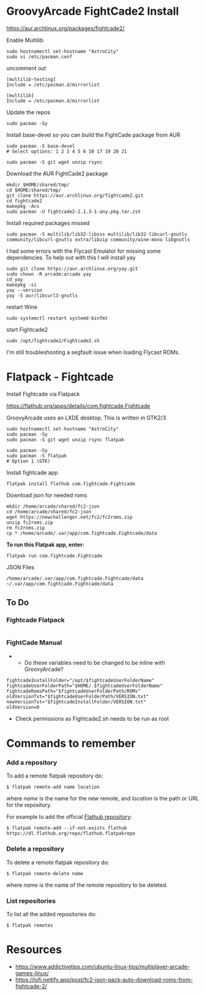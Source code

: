 # GroovyArcade FightCade2 Install

https://aur.archlinux.org/packages/fightcade2/

Enable Multilib

```
sudo hostnamectl set-hostname "AstroCity"
sudo vi /etc/pacman.conf
```

uncomment out

```
[multilib-testing]
Include = /etc/pacman.d/mirrorlist

[multilib]
Include = /etc/pacman.d/mirrorlist
```

Update the repos

```
sudo pacman -Sy
```

Install base-devel so you can build the FightCade package from AUR

```
sudo pacman -S base-devel
# Select options: 1 2 3 4 5 6 10 17 19 20 21

sudo pacman -S git wget unzip rsync
```

Download the AUR FightCade2 package
```
mkdir $HOME/shared/tmp/
cd $HOME/shared/tmp/
git clone https://aur.archlinux.org/fightcade2.git
cd fightcade2
makepkg -Acs
sudo pacman -U fightcade2-2.1.3-1-any.pkg.tar.zst
```

Install required packages missed

```
sudo pacman -S multilib/lib32-libxss multilib/lib32-libcurl-gnutls community/libcurl-gnutls extra/libzip community/wine-mono libgnutls
```

I had some errors with the Flycast Emulator for missing some dependencies. To help out with this I will install yay

```
sudo git clone https://aur.archlinux.org/yay.git
sudo chown -R arcade:arcade yay
cd yay
makepkg -si
yay --version
yay -S aur/libcurl3-gnutls
```

restart Wine

```
sudo systemctl restart systemd-binfmt
```

start Fightcade2

```
sudo /opt/fightcade2/Fightcade2.sh
```

I'm still troubleshooting a segfault issue when loading Flycast ROMs.

# Flatpack - Fightcade

Install Fightcade via Flatpack

https://flathub.org/apps/details/com.fightcade.Fightcade

GroovyArcade uses an LXDE desktop. This is written in GTK2/3

```
sudo hostnamectl set-hostname "AstroCity"
sudo pacman -Sy
sudo pacman -S git wget unzip rsync flatpak

sudo pacman -Sy
sudo pacman -S flatpak
# Option 1 (GTK)
```

Install fightcade app

```
flatpak install flathub com.fightcade.Fightcade
```

Download json for needed roms

```
mkdir /home/arcade/shared/fc2-json
cd /home/arcade/shared/fc2-json
wget https://newchallenger.net/fc2/fc2roms.zip
unzip fc2roms.zip
rm fc2roms.zip
cp * /home/arcade/.var/app/com.fightcade.Fightcade/data
```



**To run this Flatpak app, enter:**

`flatpak run com.fightcade.Fightcade`



JSON Files

```
/home/arcade/.var/app/com.fightcade.Fightcade/data
~/.var/app/com.fightcade.Fightcade/data
```



## To Do
### Fightcade Flatpack

```

```

### FightCade Manual
- - Do these variables need to be changed to be inline with GroovyArcade?

```
fightcadeInstallFolder="/opt/$fightcadeUserFolderName"
fightcadeUserFolderPath="$HOME/.$fightcadeUserFolderName"
fightcadeRomsPath="$fightcadeUserFolderPath/ROMs"
oldVersionTxt="$fightcadeUserFolderPath/VERSION.txt"
newVersionTxt="$fightcadeInstallFolder/VERSION.txt"
oldVersion=0
```



- Check permissions as Fightcade2.sh needs to be run as root

# Commands to remember

### Add a repository

To add a remote flatpak repository do:

```
$ flatpak remote-add name location
```

where *name* is the name for the new remote, and *location* is the path or URL for the repository.

For example to add the official [Flathub repository](https://flathub.org/):

```
$ flatpak remote-add --if-not-exists flathub https://dl.flathub.org/repo/flathub.flatpakrepo
```

### Delete a repository

To delete a remote flatpak repository do:

```
$ flatpak remote-delete name
```

where *name* is the name of the remote repository to be deleted.

### List repositories

To list all the added repositories do:

```
$ flatpak remotes
```



# Resources

- https://www.addictivetips.com/ubuntu-linux-tips/multiplayer-arcade-games-linux/
- https://lofi.netlify.app/post/fc2-json-pack-auto-download-roms-from-fightcade-2/